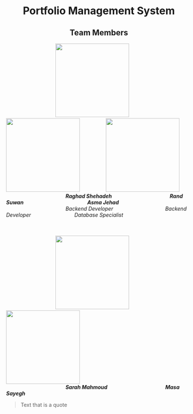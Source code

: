 <h1 align="center"> Portfolio Management System </h1> 
<h2 align="center"> Team Members </h2> 

&nbsp; &nbsp; &nbsp; &nbsp; &nbsp; &nbsp;&nbsp; &nbsp; &nbsp; &nbsp; &nbsp; &nbsp; &nbsp; &nbsp; &nbsp; &nbsp; &nbsp; &nbsp;<img src="https://user-images.githubusercontent.com/100478249/156830517-2591429e-a43b-4671-b6f3-9c02765db884.png" width="200" height="200">  &nbsp; &nbsp; &nbsp; &nbsp; &nbsp; &nbsp; &nbsp; &nbsp; &nbsp; <img src="https://user-images.githubusercontent.com/100478249/156831225-28b02cc5-423b-4701-9cb2-23ea54952f44.png" width="200" height="200"> &nbsp; &nbsp; &nbsp; &nbsp;&nbsp; &nbsp; &nbsp; &nbsp; &nbsp; <img src="https://user-images.githubusercontent.com/100478249/156831928-13422f99-1927-4e6f-9973-aa5c48224d51.png" width="200" height="200">
<br>
&nbsp; &nbsp; &nbsp; &nbsp; &nbsp; &nbsp;&nbsp; &nbsp; &nbsp; &nbsp; &nbsp; &nbsp; &nbsp; &nbsp; &nbsp; &nbsp; &nbsp; &nbsp; &nbsp; &nbsp; &nbsp; ***Raghad Shehadeh*** &nbsp; &nbsp; &nbsp; &nbsp; &nbsp; &nbsp; &nbsp; &nbsp; &nbsp;&nbsp; &nbsp; &nbsp;&nbsp; &nbsp; &nbsp; &nbsp; &nbsp; &nbsp;&nbsp; &nbsp; &nbsp; ***Rand Suwan*** &nbsp; &nbsp; &nbsp; &nbsp; &nbsp; &nbsp; &nbsp; &nbsp; &nbsp;&nbsp; &nbsp; &nbsp;&nbsp; &nbsp; &nbsp; &nbsp; &nbsp; &nbsp;&nbsp; &nbsp; &nbsp; &nbsp; &nbsp; ***Asma Jehad***
<br> 
&nbsp; &nbsp; &nbsp; &nbsp; &nbsp; &nbsp;&nbsp; &nbsp; &nbsp; &nbsp; &nbsp; &nbsp; &nbsp; &nbsp; &nbsp; &nbsp; &nbsp; &nbsp; &nbsp; &nbsp; &nbsp; *Backend Developer*  &nbsp; &nbsp; &nbsp; &nbsp; &nbsp; &nbsp; &nbsp;&nbsp; &nbsp; &nbsp;&nbsp; &nbsp; &nbsp; &nbsp; &nbsp; &nbsp;&nbsp; &nbsp; &nbsp; *Backend Developer* &nbsp; &nbsp;&nbsp; &nbsp; &nbsp;&nbsp; &nbsp; &nbsp; &nbsp; &nbsp; &nbsp;&nbsp; &nbsp; &nbsp; &nbsp; &nbsp; *Database Specialist*
<br><br><br>

&nbsp; &nbsp; &nbsp; &nbsp; &nbsp; &nbsp;&nbsp; &nbsp; &nbsp; &nbsp; &nbsp; &nbsp; &nbsp; &nbsp; &nbsp; &nbsp; &nbsp; &nbsp;<img src="https://user-images.githubusercontent.com/100478249/156832833-66abb57f-9ce7-4975-b6e8-99f69a49734b.png" width="200" height="200"> &nbsp; &nbsp; &nbsp; &nbsp; &nbsp; &nbsp; &nbsp; &nbsp; &nbsp; <img src="https://user-images.githubusercontent.com/100478249/156833112-9cbbc954-cb11-49e0-a96e-e7932d9e470f.png" width="200" height="200">
<br>
&nbsp; &nbsp; &nbsp; &nbsp; &nbsp; &nbsp;&nbsp; &nbsp; &nbsp; &nbsp; &nbsp; &nbsp; &nbsp; &nbsp; &nbsp; &nbsp; &nbsp; &nbsp; &nbsp; &nbsp; &nbsp; ***Sarah Mahmoud*** &nbsp; &nbsp; &nbsp; &nbsp; &nbsp; &nbsp; &nbsp; &nbsp; &nbsp;&nbsp; &nbsp; &nbsp;&nbsp; &nbsp; &nbsp; &nbsp; &nbsp; &nbsp;&nbsp; &nbsp; &nbsp; ***Masa Sayegh*** 

> Text that is a quote


